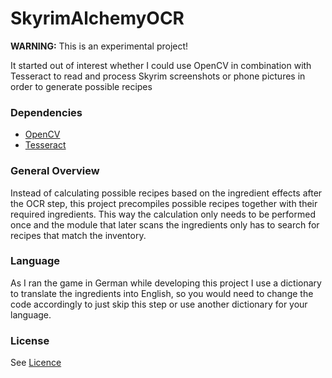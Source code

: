 # SkyrimAlchemyOCR

**WARNING:** This is an experimental project!

It started out of interest whether I could use OpenCV in combination with Tesseract to read and process Skyrim screenshots or phone pictures in order to generate possible recipes

### Dependencies
* [OpenCV](http://opencv.org/)
* [Tesseract](https://github.com/tesseract-ocr/tesseract)

### General Overview
Instead of calculating possible recipes based on the ingredient effects after the OCR step, this project precompiles possible recipes together with their required ingredients. This way the calculation only needs to be performed once and the module that later scans the ingredients only has to search for recipes that match the inventory.

### Language
As I ran the game in German while developing this project I use a dictionary to translate the ingredients into English, so you would need to change the code accordingly to just skip this step or use another dictionary for your language.

### License
See [Licence](LICENSE)
